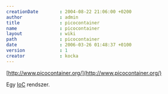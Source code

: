 ```yaml
---
creationDate        : 2004-08-22 21:06:00 +0200 
author              : admin 
title               : picocontainer 
name                : picocontainer 
layout              : wiki 
path                : picocontainer 
date                : 2006-03-26 01:48:37 +0100 
version             : 1 
creator             : kocka 
---
```

[http://www.picocontainer.org/](http://www.picocontainer.org/)

Egy [IoC](ioc.html) rendszer.
